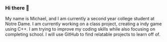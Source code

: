 ### Hi there 👋

My name is Michael, and I am currently a second year college student at Notre Dame. I am currently working on a class project, creating a indy game using C++. 
I am trying to improve my coding skills while also focusing on completing school.
I will use GitHub to find relatable projects to learn off of.
